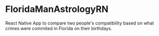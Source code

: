 # FloridaManAstrologyRN
 React Native App to compare two people's compatibility based on what crimes were commited in Florida on their birthdays.
